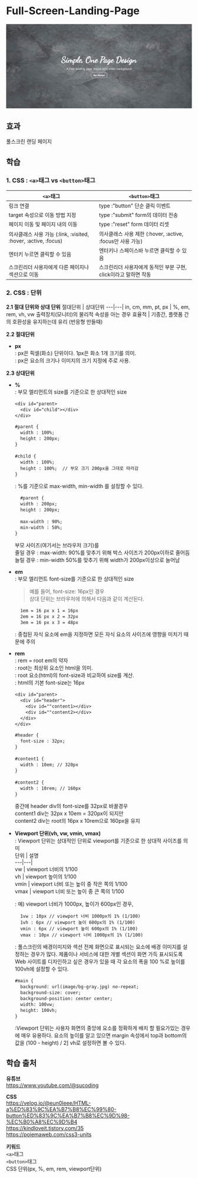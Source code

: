 # Full-Screen-Landing-Page
<img src="./image.gif">

## 효과 
풀스크린 랜딩 페이지   

## 학습  
### 1. CSS : `<a>`태그 vs `<button>`태그  
`<a>`태그 | `<button>`태그     
---|---|
링크 연결| type :"button" 단순 클릭 이벤트
target 속성으로 이동 방법 지정 | type :"submit" form의 데이터 전송
페이지 이동 및 페이지 내의 이동 | type :"reset" form 데이터 리셋
의사클래스 사용 가능 (:link, :visited, :hover, :active, :focus) | 의사클래스 사용 제한 (:hover, :active, :focus만 사용 가능)
엔터키 누르면 클릭할 수 있음 | 엔터키나 스페이스바 누르면 클릭할 수 있음
스크린리더 사용자에게 다른 페이지나 섹션으로 이동 | 스크린리더 사용자에게 동적인 부분 구현, click이라고 말하면 작동

### 2. CSS : 단위 

**2.1 절대 단위와 상대 단위** 
절대단위 | 상대단위 
---|---|
in, cm, mm, pt, px |  %, em, rem, vh, vw 
출력장치(모니터)의 물리적 속성을 아는 경우 효율적 | 기종간, 플랫폼 간의 호환성을 유지하는데 유리 (반응형 만들때)

**2.2 절대단위**   
- **px**   
  : px은 픽셀(화소) 단위이다. 1px은 화소 1개 크기를 의미.   
  : px은 요소의 크기나 이미지의 크기 지정에 주로 사용.  

**2.3 상대단위**   
- **%**  
  : 부모 엘리먼트의 size를 기준으로 한 상대적인 size  
  ```
  <div id="parent>
    <div id="child"></div>
  </div>
  ```
  ```
  #parent {
    width : 100%; 
    height : 200px;  
  }

  #child {
    width : 100%;
    height : 100%;  // 부모 크기 200px을 그대로 따라감
  }
  ```

  : %를 기준으로 max-width, min-width 를 설정할 수 있다. 
  
  ```
    #parent {
    width : 200px; 
    height : 200px;

    max-width : 90%; 
    min-width : 50%; 
  }
  ```
  부모 사이즈(여기서는 브라우저 크기)를    
  줄일 경우 : max-width: 90%를 맞추기 위해 박스 사이즈가 200px이하로 줄어듬     
  늘릴 경우 : min-width 50%를 맞추기 위해 width가 200px이상으로 늘어남  

- **em**     
  : 부모 엘리먼트 font-size를 기준으로 한 상대적인 size  
  > 예를 들어, font-size: 16px인 경우   
  상대 단위는 브라우저에 의해서 다음과 같이 계산된다.

  ```  0.5em = 16 px x 0.5 = 8px
    1em = 16 px x 1 = 16px
    2em = 16 px x 2 = 32px
    3em = 16 px x 3 = 48px
  ```
  : 중첩된 자식 요소에 em을 지정하면 모든 자식 요소의 사이즈에 영향을 미치기 때문에 주의

- **rem**     
  : rem = root em의 약자   
  : root는 최상위 요소인 html을 의미.   
  : root 요소(html)의 font-size과 비교하여 size를 계산.  
  : html의 기본 font-size는 16px   
  ```
  <div id="parent>
    <div id="header">
      <div id=""content1></div>
      <div id=""content2></div>
    </div>
  </div>
  ```
  ```
  #header {
    font-size : 32px;
  }

  #content1 {
    width : 10em; // 320px
  }

  #content2 {
    width : 10rem; // 160px
  }  
  ```
  중간에 header div의 font-size를 32px로 바꿀경우      
  content1 div는 32px x 10em = 320px이 되지만      
  content2 div는 root의 16px x 10rem으로 160px을 유지    
 
- **Viewport 단위(vh, vw, vmin, vmax)**     
  : Viewport 단위는 상대적인 단위로 viewport를 기준으로 한 상대적 사이즈를 의미     
  단위 | 설명    
  ---|---|  
  vw | viewport 너비의 1/100    
  vh | viewport 높이의 1/100   
  vmin | viewport 너비 또는 높이 중 작은 쪽의 1/100    
  vmax | viewport 너비 또는 높이 중 큰 쪽의 1/100       
  
  : 예) viewport 너비가 1000px, 높이가 600px인 경우,

  ```    
    1vw : 10px // viewport 너비 1000px의 1% (1/100) 
    1vh : 6px // viewport 높이 600px의 1% (1/100) 
    vmin : 6px // viewport 높이 600px의 1% (1/100) 
    vmax : 10px // viewport 너비 1000px의 1% (1/100) 
  ```

  : 풀스크린의 배경이미지와 섹션 전체 화면으로 표시되는 요소에 배경 이미지를 설정하는 경우가 많다. 제품이나 서비스에 대한 개별 섹션이 화면 가득 표시되도록 Web 사이트를 디자인하고 싶은 경우가 있을 때 각 요소의 폭을 100 %로 높이를 100vh에 설정할 수 있다.      
  ```
  #main {
    background: url(image/bg-gray.jpg) no-repeat;
    background-size: cover;
    background-position: center center;
    width: 100vw;
    height: 100vh;
  }
  ```
  :Viewport 단위는 사용자 화면의 중앙에 요소를 정확하게 배치 할 필요가있는 경우에 매우 유용하다. 요소의 높이를 알고 있으면 margin 속성에서 top과 bottom의 값을 (100 - height) / 2] vh로 설정하면 볼 수 있다.
 

## 학습 출처 
**유튜브**   
https://www.youtube.com/@sucoding   

**CSS**   
https://velog.io/@eun0leee/HTML-a%ED%83%9C%EA%B7%B8%EC%99%80-button%ED%83%9C%EA%B7%B8%EC%9D%98-%EC%B0%A8%EC%9D%B4     
https://kindloveit.tistory.com/35   
https://poiemaweb.com/css3-units   


**키워드**    
`<a>`태그    
`<button>`태그   
CSS 단위(px, %, em, rem, viewport단위)   
